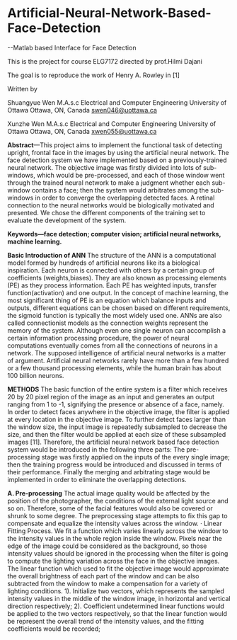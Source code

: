 # Artificial-Neural-Network-Based-Face-Detection
--Matlab based Interface for Face Detection

This is the project for course ELG7172 directed by prof.Hilmi Dajani

The goal is to reproduce the work of Henry A. Rowley in [1]

Written by

Shuangyue Wen
M.A.s.c 
Electrical and Computer Engineering
University of Ottawa
Ottawa, ON, Canada
swen046@uottawa.ca

Xunzhe Wen
M.A.s.c 
Electrical and Computer Engineering
University of Ottawa
Ottawa, ON, Canada
xwen055@uottawa.ca

**Abstract**—This project aims to implement the functional task of detecting upright, frontal face in the images by using the artificial neural network. The face detection system we have implemented based on a previously-trained neural network. The objective image was firstly divided into lots of sub-windows, which would be pre-processed, and each of those window went through the trained neural network to make a judgment whether each sub-window contains a face; then the system would arbitrates among the sub-windows in order to converge the overlapping detected faces. A retinal connection to the neural networks would be biologically motivated and presented. We chose the different components of the training set to evaluate the development of the system.

**Keywords—face detection; computer vision; artificial neural networks, machine learning.**

**Basic Introduction of ANN**
The structure of the ANN is a computational model formed by hundreds of artificial neurons like its a biological inspiration. Each neuron is connected with others by a certain group of coefficients (weights,biases). They are also known as processing elements (PE) as they process information. Each PE has weighted inputs, transfer function(activation) and one output. In the concept of machine learning, the most significant thing of PE is an equation which balance inputs and outputs, different equations can be chosen based on different requirements, the sigmoid function is typically the most widely used one. ANNs are also called connectionist models as the connection weights represent the memory of the system. Although even one single neuron can accomplish a certain information processing procedure, the power of neural computations eventually comes from all the connections of neurons in a network. The supposed intelligence of artificial neural networks is a matter of argument. Artificial neural networks rarely have more than a few hundred or a few thousand processing elements, while the human brain has about 100 billion neurons.

<div align="center"><width="50%" height="50%" src="https://github.com/Sawyer117/Artificial-Neural-Network-Based-Face-Detection/blob/master/Pic/20180908182450.png"/></div>

**METHODS**
The basic function of the entire system is a filter which receives 20 by 20 pixel region of the image as an input and generates an output ranging from 1 to -1, signifying the presence or absence of a face, namely. In order to detect faces anywhere in the objective image, the filter is applied at every location in the objective image. To further detect faces larger than the window size, the input image is repeatedly subsampled to decrease the size, and then the filter would be applied at each size of these subsampled images [11].
Therefore, the artificial neural network based face detection system would be introduced in the following three parts: The pre-processing stage was firstly applied on the inputs of the every single image; then the training progress would be introduced and discussed in terms of their performance. Finally the merging and arbitrating stage would be implemented in order to eliminate the overlapping detections.

**A. Pre-processing**
The actual image quality would be affected by the position of the photographer, the conditions of the external light source and so on. Therefore, some of the facial features would also be covered or shrunk to some degree. The preprocessing stage attempts to fix this gap to compensate and equalize the intensity values across the window.
· Linear Fitting Process.
We fit a function which varies linearly across the window to the intensity values in the whole region inside the window. Pixels near the edge of the image could be considered as the background, so those intensity values should be ignored in the processing when the filter is going to compute the lighting variation across the face in the objective images. The linear function which used to fit the objective image would approximate the overall brightness of each part of the window and can be also subtracted from the window to make a compensation for a variety of lighting conditions.
1). Initialize two vectors, which represents the sampled intensity values in the middle of the window image, in horizontal and vertical direction respectively;
2). Coefficient undetermined linear functions would be applied to the two vectors respectively, so that the linear function would be represent the overall trend of the intensity values, and the fitting coefficients would be recorded;
